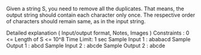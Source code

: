 Given a string S, you need to remove all the duplicates. That means, the output string should contain each character only once. The respective order of characters should remain same, as in the input string.

Detailed explanation ( Input/output format, Notes, Images )
Constraints :
0 <= Length of S <= 10^8
Time Limit: 1 sec
Sample Input 1 :
ababacd
Sample Output 1 :
abcd
Sample Input 2 :
abcde
Sample Output 2 :
abcde
